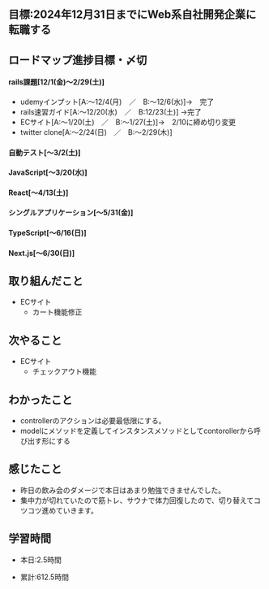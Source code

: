 ## 目標:2024年12月31日までにWeb系自社開発企業に転職する

## ロードマップ進捗目標・〆切
#### rails課題[12/1(金)～2/29(土)]
* udemyインプット[A:～12/4(月)　／　B:～12/6(水)]→　完了
* rails速習ガイド[A:～12/20(水)　／　B:12/23(土)]
→完了
* ECサイト[A:～1/20(土)　／　B:～1/27(土)]→　2/10に締め切り変更
* twitter clone[A:～2/24(日)　／　B:～2/29(木)]

#### 自動テスト[～3/2(土)]
#### JavaScript[～3/20(水)]
#### React[～4/13(土)]
#### シングルアプリケーション[～5/31(金)]
#### TypeScript[～6/16(日)]
#### Next.js[～6/30(日)]


## 取り組んだこと
- ECサイト
  - カート機能修正


## 次やること
- ECサイト
  - チェックアウト機能
  
## わかったこと
* controllerのアクションは必要最低限にする。
* modelにメソッドを定義してインスタンスメソッドとしてcontorollerから呼び出す形にする

 
## 感じたこと
* 昨日の飲み会のダメージで本日はあまり勉強できませんでした。
* 集中力が切れていたので筋トレ、サウナで体力回復したので、切り替えてコツコツ進めていきます。
  
## 学習時間
- 本日:2.5時間

- 累計:612.5時間
  
